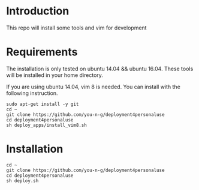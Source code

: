 
# Introduction
This repo will install some tools and vim for development


# Requirements
The installation is only tested on ubuntu 14.04 && ubuntu 16.04.
These tools will be installed in your home directory.

If you are using ubuntu 14.04, vim 8 is needed. You can install with the following instruction.
```
sudo apt-get install -y git
cd ~
git clone https://github.com/you-n-g/deployment4personaluse
cd deployment4personaluse
sh deploy_apps/install_vim8.sh
```


# Installation


```
cd ~
git clone https://github.com/you-n-g/deployment4personaluse
cd deployment4personaluse
sh deploy.sh
```
